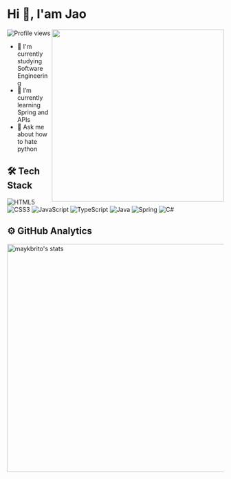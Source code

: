 # Hi 👋, I'am Jao
<img src="https://raw.githubusercontent.com/MicaelliMedeiros/micaellimedeiros/master/image/computer-illustration.png" min-width="400px" max-width="400px" width="400px" align="right">
<p align="left"> <img src="https://komarev.com/ghpvc/?username=joaoseisei&color=blue" alt="Profile views" /> </p>

- 🔭 I'm currently studying Software Engineering
- 🌱 I’m currently learning Spring and APIs
- 💬 Ask me about how to hate python

## 🛠 Tech Stack

![HTML5](https://img.shields.io/badge/html5-%23E34F26.svg?style=for-the-badge&logo=html5&logoColor=white)
![CSS3](https://img.shields.io/badge/css3-%231572B6.svg?style=for-the-badge&logo=css3&logoColor=white)
![JavaScript](https://img.shields.io/badge/javascript-%23323330.svg?style=for-the-badge&logo=javascript&logoColor=%23F7DF1E)
![TypeScript](https://img.shields.io/badge/typescript-%23007ACC.svg?style=for-the-badge&logo=typescript&logoColor=white)
![Java](https://img.shields.io/badge/java-%23ED8B00.svg?style=for-the-badge&logo=openjdk&logoColor=white)
![Spring](https://img.shields.io/badge/spring-%236DB33F.svg?style=for-the-badge&logo=spring&logoColor=white)
![C#](https://img.shields.io/badge/c%23-%23239120.svg?style=for-the-badge&logo=c-sharp&logoColor=white)

## ⚙️ GitHub Analytics

<p align="left">
<img width="530em" src="https://github-readme-stats.vercel.app/api?username=joaoseisei&show_icons=true&theme=vision-friendly-dark"%20alt="joaoseisei%27s%20stats" alt="maykbrito's stats"/>
</p>
